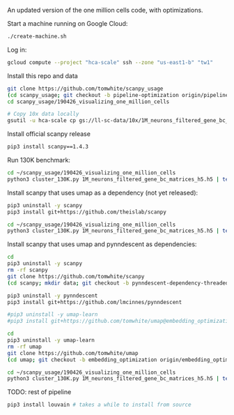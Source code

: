 An updated version of the one million cells code, with optimizations.

Start a machine running on Google Cloud:

```bash
./create-machine.sh
```

Log in:

```bash
gcloud compute --project "hca-scale" ssh --zone "us-east1-b" "tw1"
```

Install this repo and data

```bash
git clone https://github.com/tomwhite/scanpy_usage
(cd scanpy_usage; git checkout -b pipeline-optimization origin/pipeline-optimization)
cd scanpy_usage/190426_visualizing_one_million_cells

# Copy 10x data locally
gsutil -u hca-scale cp gs://ll-sc-data/10x/1M_neurons_filtered_gene_bc_matrices_h5.h5 1M_neurons_filtered_gene_bc_matrices_h5.h5
```

Install official scanpy release

```bash
pip3 install scanpy==1.4.3
```

Run 130K benchmark:

```bash
cd ~/scanpy_usage/190426_visualizing_one_million_cells
python3 cluster_130K.py 1M_neurons_filtered_gene_bc_matrices_h5.h5 | tee logfile_130K_scanpy143.txt
```

Install scanpy that uses umap as a dependency (not yet released):

```bash
pip3 uninstall -y scanpy
pip3 install git+https://github.com/theislab/scanpy

cd ~/scanpy_usage/190426_visualizing_one_million_cells
python3 cluster_130K.py 1M_neurons_filtered_gene_bc_matrices_h5.h5 | tee logfile_130K_scanpy_umap.txt
```

Install scanpy that uses umap and pynndescent as dependencies:

```bash
cd
pip3 uninstall -y scanpy
rm -rf scanpy
git clone https://github.com/tomwhite/scanpy
(cd scanpy; mkdir data; git checkout -b pynndescent-dependency-threaded origin/pynndescent-dependency-threaded; pip3 install -e .)

pip3 uninstall -y pynndescent
pip3 install git+https://github.com/lmcinnes/pynndescent

#pip3 uninstall -y umap-learn
#pip3 install git+https://github.com/tomwhite/umap@embedding_optimization

cd
pip3 uninstall -y umap-learn
rm -rf umap
git clone https://github.com/tomwhite/umap
(cd umap; git checkout -b embedding_optimization origin/embedding_optimization; pip3 install -e .)

cd ~/scanpy_usage/190426_visualizing_one_million_cells
python3 cluster_130K.py 1M_neurons_filtered_gene_bc_matrices_h5.h5 | tee logfile_130K_scanpy_optimized.txt
```

TODO: rest of pipeline

```bash
pip3 install louvain # takes a while to install from source
```